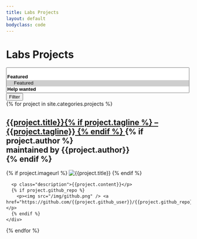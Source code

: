 ```yaml
---
title: Labs Projects
layout: default
bodyclass: code
---
```


# Labs Projects

<form class="form-inline hidden" id="filters">
  <select data-placeholder="Filter projects..." style="width:500px;" class="form-control chosen-select" multiple>
    <option value=""></option>
    <optgroup label="Featured">
      <option value="[data-featured*=true]" selected>Featured</option>
    </optgroup>
    <optgroup label="Help wanted">
      <option value="[data-helpwanted*=true]">Help wanted</option>
    </optgroup>
  </select>
  <button type="submit" class="btn btn-primary">Filter</button>
</form>

<div class="projects">
  {% for project in site.categories.projects %}
    <div class="record" data-featured="{{project.featured}}" data-helpwanted="{{project.helpwanted}}" data-status="{{project.status}}" data-language="{{ project.language | join: ";" }}" data-type="{{ project.type | join: ";" }}" data-tags="{{ project.tags | join: ";" }}" data-url="{{project.url | replace:'index.html',''}}">
      <h2>
        <a href="{{project.url | replace:'index.html',''}}">{{project.title}}{% if project.tagline %}
            – {{project.tagline}}
          {% endif %}
        </a>
        {% if project.author %}
        <div class="author">maintained by {{project.author}}</div>
        {% endif %}
      </h2>
      {% if project.imageurl %}
        <img src="{{project.imageurl}}" alt="{{project.title}}" />
      {% endif %}

      <p class="description">{{project.content}}</p>
      {% if project.github_repo %}
        <p><img src="/img/github.png" /> <a href="https://github.com/{{project.github_user}}/{{project.github_repo}}">Github</a></p>
      {% endif %}
    </div>
  {% endfor %}
</div>


<script type="text/javascript" src="//cdnjs.cloudflare.com/ajax/libs/chosen/1.0/chosen.jquery.min.js"></script>
<script type="text/javascript" src="../js/isotope.pkgd.js"></script>
<script type="text/javascript" src="../js/imagesloaded.pkgd.js"></script>
<script type="text/javascript" src="../js/projects.js"></script>

